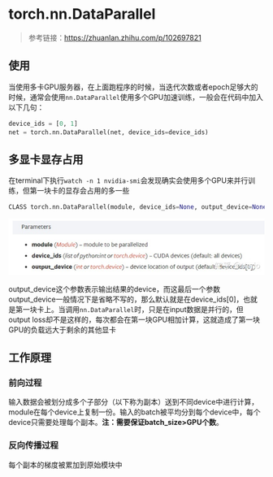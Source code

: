 # torch.nn.DataParallel

> 参考链接：https://zhuanlan.zhihu.com/p/102697821

## 使用

当使用多卡GPU服务器，在上面跑程序的时候，当迭代次数或者epoch足够大的时候，通常会使用`nn.DataParallel`使用多个GPU加速训练，一般会在代码中加入以下几句：

```python
device_ids = [0, 1]
net = torch.nn.DataParallel(net, device_ids=device_ids)
```

## 多显卡显存占用

在terminal下执行`watch -n 1 nvidia-smi`会发现确实会使用多个GPU来并行训练，但第一块卡的显存会占用的多一些

```python
CLASS torch.nn.DataParallel(module, device_ids=None, output_device=None, dim=0)
```

![image-20220418162524904](nn_DataParallel.assets/image-20220418162524904.png)

output_device这个参数表示输出结果的device，而这最后一个参数output_device一般情况下是省略不写的，那么默认就是在device_ids[0]，也就是第一块卡上。当调用`nn.DataParallel`时，只是在input数据是并行的，但output loss却不是这样的，每次都会在第一块GPU相加计算，这就造成了第一块GPU的负载远大于剩余的其他显卡

## 工作原理

### 前向过程

输入数据会被划分成多个子部分（以下称为副本）送到不同device中进行计算，module在每个device上复制一份。输入的batch被平均分到每个device中，每个device只需要处理每个副本。**注：需要保证batch_size>GPU个数**。

### 反向传播过程

每个副本的梯度被累加到原始模块中

